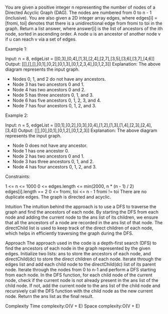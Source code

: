 You are given a positive integer n representing the number of nodes of a Directed Acyclic Graph (DAG). The nodes are numbered from 0 to n - 1 (inclusive).
You are also given a 2D integer array edges, where edges[i] = [fromi, toi] denotes that there is a unidirectional edge from fromi to toi in the graph.
Return a list answer, where answer[i] is the list of ancestors of the ith node, sorted in ascending order.
A node u is an ancestor of another node v if u can reach v via a set of edges.

 
Example 1:

Input: n = 8, edgeList = [[0,3],[0,4],[1,3],[2,4],[2,7],[3,5],[3,6],[3,7],[4,6]]
Output: [[],[],[],[0,1],[0,2],[0,1,3],[0,1,2,3,4],[0,1,2,3]]
Explanation:
The above diagram represents the input graph.
- Nodes 0, 1, and 2 do not have any ancestors.
- Node 3 has two ancestors 0 and 1.
- Node 4 has two ancestors 0 and 2.
- Node 5 has three ancestors 0, 1, and 3.
- Node 6 has five ancestors 0, 1, 2, 3, and 4.
- Node 7 has four ancestors 0, 1, 2, and 3.

Example 2:

Input: n = 5, edgeList = [[0,1],[0,2],[0,3],[0,4],[1,2],[1,3],[1,4],[2,3],[2,4],[3,4]]
Output: [[],[0],[0,1],[0,1,2],[0,1,2,3]]
Explanation:
The above diagram represents the input graph.
- Node 0 does not have any ancestor.
- Node 1 has one ancestor 0.
- Node 2 has two ancestors 0 and 1.
- Node 3 has three ancestors 0, 1, and 2.
- Node 4 has four ancestors 0, 1, 2, and 3.
 

Constraints:

1 <= n <= 1000
0 <= edges.length <= min(2000, n * (n - 1) / 2)
edges[i].length == 2
0 <= fromi, toi <= n - 1
fromi != toi
There are no duplicate edges.
The graph is directed and acyclic.


Intuition
The intuition behind the approach is to use a DFS to traverse the graph and find the ancestors of each node. By starting the DFS from each node and adding the current node to the ans list of its children, we ensure that all the ancestors of a node are recorded in the ans list of that node.
The directChild list is used to keep track of the direct children of each node, which helps in efficiently traversing the graph during the DFS.

Approach
The approach used in the code is a depth-first search (DFS) to find the ancestors of each node in the graph represented by the given edges.
Initialize two lists: ans to store the ancestors of each node, and directChild(dc) to store the direct children of each node.
Iterate through the edges list and add each child node to the directChild(dc) list of its parent node.
Iterate through the nodes from 0 to n-1 and perform a DFS starting from each node.
In the DFS function, for each child node of the current node, check if the current node is not already present in the ans list of the child node. If not, add the current node to the ans list of the child node and recursively call the DFS function with the child node as the new current node.
Return the ans list as the final result.

Complexity
Time complexity:O(V + E)
Space complexity:O(V + E)
